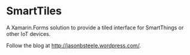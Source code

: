 # SmartTiles

A Xamarin.Forms solution to provide a tiled interface for SmartThings or other IoT devices.

Follow the blog at http://jasonbsteele.wordpress.com/.
